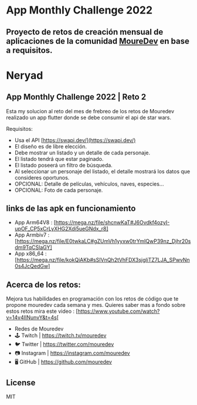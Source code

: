 # App Monthly Challenge 2022
## Proyecto de retos de creación mensual de aplicaciones de la comunidad **[MoureDev](https://moure.dev)** en base a requisitos.

# Neryad
##  App Monthly Challenge 2022 | Reto 2 



Esta my solucion al reto del mes de frebreo de los retos de Mouredev realizado un app flutter donde se debe consumir el api de star wars.


Requisitos:

* Usa el API [https://swapi.dev/](https://swapi.dev/)
* El diseño es de libre elección.
* Debe mostrar un listado y un detalle de cada personaje.
* El listado tendrá que estar paginado.
* El listado poseerá un filtro de búsqueda.
* Al seleccionar un personaje del listado, el detalle mostrará los datos que consideres oportunos.
* OPCIONAL: Detalle de películas, vehículos, naves, especies...
* OPCIONAL: Foto de cada personaje.


## links de las apk en funcionamiento

- App Arm64V8 : [https://mega.nz/file/shcnwKaT#J6Ovdkf4ozyI-upOF_CP5xCrLyXHG2Xdi5ueGNdx_r8]
- App Armbiv7 : [https://mega.nz/file/E0twkaLC#gZUmVh1yyxw0trYmIQwP39nz_Djhr20sdm9TqCSlaGY]
-  App x86_64 : [https://mega.nz/file/kokQiAKb#sSIVnQh2tVhFDX3sjgliTZ7LJA_SPwvNn0s4JcQedGw]


## Acerca de los retos:

Mejora tus habilidades en programación con los retos de código que te propone mouredev cada semana y mes. Quieres saber mas a fondo sobre estos retos mira este video : [https://www.youtube.com/watch?v=14v4IINunvY&t=4s[


- Redes de Mouredev
- 🕹 Twitch | https://twitch.tv/mouredev
- 🐦 Twitter | https://twitter.com/mouredev
- 📷 Instagram | https://instagram.com/mouredev
- 🖥 GitHub | https://github.com/mouredev



## License

MIT
